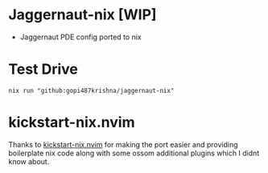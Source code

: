 # Jaggernaut-nix [WIP]
- Jaggernaut PDE config ported to nix 

# Test Drive
```
nix run "github:gopi487krishna/jaggernaut-nix"
```

# kickstart-nix.nvim
Thanks to [kickstart-nix.nvim](https://github.com/nix-community/kickstart-nix.nvim) for making the port easier and providing boilerplate nix code along
with some ossom additional plugins which I didnt know about.

